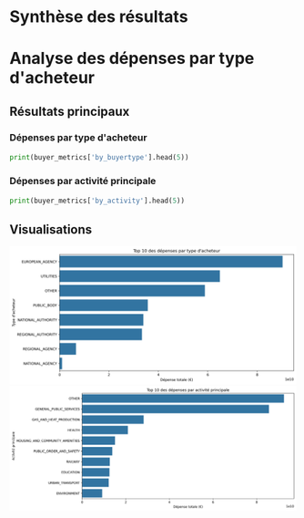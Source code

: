 # Synthèse des résultats

# Analyse des dépenses par type d'acheteur

## Résultats principaux

### Dépenses par type d'acheteur
```python
print(buyer_metrics['by_buyertype'].head(5))
```

### Dépenses par activité principale
```python
print(buyer_metrics['by_activity'].head(5))
```

## Visualisations
![Par type d'acheteur](figures/expense/expense_by_buyertype.png)
![Par activité](figures/expense/expense_by_activity.png)